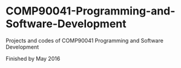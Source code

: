 # COMP90041-Programming-and-Software-Development
Projects and codes of COMP90041 Programming and Software Development

Finished by May 2016
